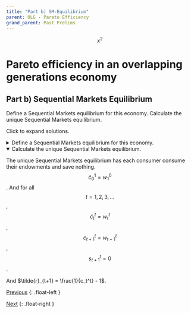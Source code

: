 ```yaml
---
title: "Part b) SM-Equilibrium" 
parent: OLG - Pareto Efficiency
grand_parent: Past Prelims
---
```



$$ x^2 \tag{Do tags even work?}$$

# Pareto efficiency in an overlapping generations economy

## Part b) Sequential Markets Equilibrium

Define a Sequential Markets equilibrium for this economy. 
Calculate the unique Sequential Markets equilibrium.

Click to expand solutions.

<details markdown="block"><summary>Define a Sequential Markets equilibrium for this economy.</summary>

A Sequential Markets Equilibrium consists of:

- a sequence of allocations: $$\{ (\tilde{c}^t_t, \tilde{c}^t_{t+1}, \tilde{s}_{t+1}) \}_{t=1}^\infty$$
- an allocation for generation $0$: $$\{ \tilde{c}_1^0 \}$$
- and a sequence of prices: $$\{ \tilde{r}_{t+1} \}_{t=1}^\infty$$

such that the following conditions are satisfied:

### Gen 0 Consumer Optimization:
Taking prices as given, consumer $0$ chooses $\tilde{c}_1^0$ to solve 

$$\max_{c_1^0} \; \ln c_1^0$$

*subject to the constraints:*

$$c_{1}^{0}\geq0 \mytag{Non-neg}$$

$$c_{1}^{0}\leq w_{1}^{0}  \mytag{Budget}$$


### Gen t Consumer Optimization:
Taking prices as given, each consumer $t,t=1,2,...$ chooses $(\tilde{c}^t_t, \tilde{c}^t_{t+1}, \tilde{s}_{t+1})$ to solve

$$\max_{c^t_t, c^t_{t+1}, s_{t+1}^t} \; \ln (c_t^t) + c_{t+1}^t$$

*subject to the constraints:*

$$c_{t}^{t}\geq0 \;\; c_{t+1}^{t}\geq0 \mytag{Non-neg}$$

$$c_{t}^{t}+s_{t+1}^{t}\leq w_{t}^{t}  \mytag{Budget Young}$$

$$c_{t+1}^{t} \leq w_{t}^{t+1} + (1+\tilde{r}_{t+1}) s_{t+1}^t  \mytag{Budget Old}$$


### Markets Clear: 
For all $t=1,2,...$:

$$\mytag{Goods MC}  \tilde{c}_t^{t-1} + \tilde{c}_t^t = w_t^{t-1} + w_t^t$$

$$\mytag{Credit MC}  \tilde{b}_t = 0$$


</details>








<details open markdown="block"><summary>Calculate the unique Sequential Markets equilibrium.</summary>


The unique Sequential Markets equilibrium has each consumer consume their endowments and save nothing. $$\tilde{c}_0^1 = w_1^0$$. And for all$$t=1,2,3,...$$, $$\tilde{c}_t^t = w_t^t$$, $$\tilde{c}_{t+1}^t = w_{t+1}^t$$, $$s_{t+1}^t = 0$$. 

And $\tilde{r}_{t+1} = \frac{1}{c_t^t} - 1$.


</details>





[Previous](kehoe-olg-a)
{: .float-left }

[Next](kehoe-olg-c)
{: .float-right }
